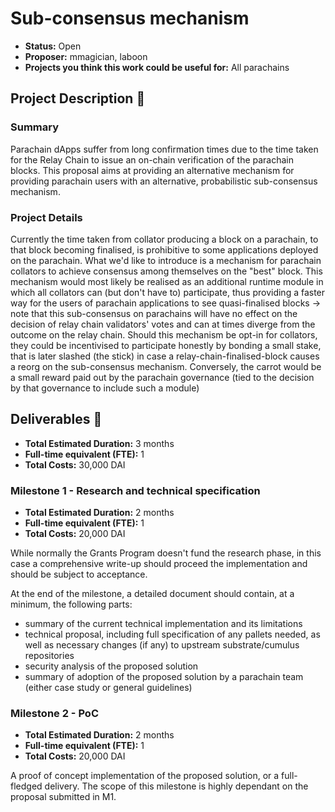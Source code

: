 # Sub-consensus mechanism

* **Status:** Open
* **Proposer:** mmagician, laboon
* **Projects you think this work could be useful for:** All parachains

## Project Description :page_facing_up:

### Summary

Parachain dApps suffer from long confirmation times due to the time taken for the Relay Chain to issue an on-chain verification of the parachain blocks. This proposal aims at providing an alternative mechanism for providing parachain users with an alternative, probabilistic sub-consensus mechanism.

### Project Details

Currently the time taken from collator producing a block on a parachain, to that block becoming finalised, is prohibitive to some applications deployed on the parachain. What we'd like to introduce is a mechanism for parachain collators to achieve consensus among themselves on the "best" block. This mechanism would most likely be realised as an additional runtime module in which all collators can (but don't have to) participate, thus providing a faster way for the users of parachain applications to see quasi-finalised blocks -> note that this sub-consensus on parachains will have no effect on the decision of relay chain validators' votes and can at times diverge from the outcome on the relay chain. 
Should this mechanism be opt-in for collators, they could be incentivised to participate honestly by bonding a small stake, that is later slashed (the stick) in case a relay-chain-finalised-block causes a reorg on the sub-consensus mechanism. Conversely, the carrot would be a small reward paid out by the parachain governance (tied to the decision by that governance to include such a module)

## Deliverables :nut_and_bolt:

* **Total Estimated Duration:** 3 months
* **Full-time equivalent (FTE):** 1
* **Total Costs:** 30,000 DAI

### Milestone 1 - Research and technical specification

* **Total Estimated Duration:** 2 months
* **Full-time equivalent (FTE):** 1
* **Total Costs:** 20,000 DAI

While normally the Grants Program doesn't fund the research phase, in this case a comprehensive write-up should proceed the implementation and should be subject to acceptance.

At the end of the milestone, a detailed document should contain, at a minimum, the following parts:
- summary of the current technical implementation and its limitations
- technical proposal, including full specification of any pallets needed, as well as necessary changes (if any) to upstream substrate/cumulus repositories
- security analysis of the proposed solution
- summary of adoption of the proposed solution by a parachain team (either case study or general guidelines)

### Milestone 2 - PoC

* **Total Estimated Duration:** 2 months
* **Full-time equivalent (FTE):** 1
* **Total Costs:** 20,000 DAI

A proof of concept implementation of the proposed solution, or a full-fledged delivery.
The scope of this milestone is highly dependant on the proposal submitted in M1.
